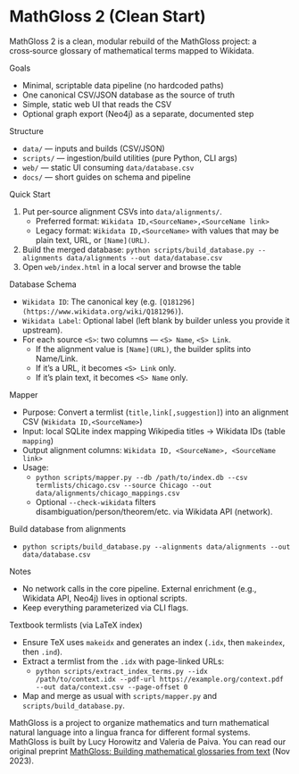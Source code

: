 # MathGloss 2 (Clean Start)

MathGloss 2 is a clean, modular rebuild of the MathGloss project: a cross‑source glossary of mathematical terms mapped to Wikidata.

Goals
- Minimal, scriptable data pipeline (no hardcoded paths)
- One canonical CSV/JSON database as the source of truth
- Simple, static web UI that reads the CSV
- Optional graph export (Neo4j) as a separate, documented step

Structure
- `data/` — inputs and builds (CSV/JSON)
- `scripts/` — ingestion/build utilities (pure Python, CLI args)
- `web/` — static UI consuming `data/database.csv`
- `docs/` — short guides on schema and pipeline

Quick Start
1) Put per‑source alignment CSVs into `data/alignments/`.
   - Preferred format: `Wikidata ID,<SourceName>,<SourceName link>`
   - Legacy format: `Wikidata ID,<SourceName>` with values that may be plain text, URL, or `[Name](URL)`.
2) Build the merged database: `python scripts/build_database.py --alignments data/alignments --out data/database.csv`
3) Open `web/index.html` in a local server and browse the table

Database Schema
- `Wikidata ID`: The canonical key (e.g. `[Q181296](https://www.wikidata.org/wiki/Q181296)`).
- `Wikidata Label`: Optional label (left blank by builder unless you provide it upstream).
- For each source `<S>`: two columns — `<S> Name`, `<S> Link`.
  - If the alignment value is `[Name](URL)`, the builder splits into Name/Link.
  - If it’s a URL, it becomes `<S> Link` only.
  - If it’s plain text, it becomes `<S> Name` only.

Mapper
- Purpose: Convert a termlist (`title,link[,suggestion]`) into an alignment CSV (`Wikidata ID,<SourceName>`)
- Input: local SQLite index mapping Wikipedia titles → Wikidata IDs (table `mapping`)
- Output alignment columns: `Wikidata ID, <SourceName>, <SourceName link>`
- Usage:
  - `python scripts/mapper.py --db /path/to/index.db --csv termlists/chicago.csv --source Chicago --out data/alignments/chicago_mappings.csv`
  - Optional `--check-wikidata` filters disambiguation/person/theorem/etc. via Wikidata API (network).

Build database from alignments
- `python scripts/build_database.py --alignments data/alignments --out data/database.csv`

Notes
- No network calls in the core pipeline. External enrichment (e.g., Wikidata API, Neo4j) lives in optional scripts.
- Keep everything parameterized via CLI flags.

Textbook termlists (via LaTeX index)
- Ensure TeX uses `makeidx` and generates an index (`.idx`, then `makeindex`, then `.ind`).
- Extract a termlist from the `.idx` with page-linked URLs:
  - `python scripts/extract_index_terms.py --idx /path/to/context.idx --pdf-url https://example.org/context.pdf --out data/context.csv --page-offset 0`
- Map and merge as usual with `scripts/mapper.py` and `scripts/build_database.py`.

MathGloss is a project to organize mathematics and turn mathematical natural language into a lingua franca for different formal systems. 
MathGloss is built by Lucy Horowitz and Valeria de Paiva. You can read our original preprint 
[MathGloss: Building mathematical glossaries from text](https://arxiv.org/abs/2311.12649) (Nov 2023).
